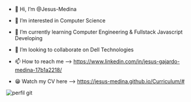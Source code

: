 - 👋 Hi, I’m @Jesus-Medina
- 👀 I’m interested in Computer Science
- 🌱 I’m currently learning Computer Engineering & Fullstack Javascript Developing
- 💞️ I’m looking to collaborate on Dell Technologies
- 📫 How to reach me --> https://www.linkedin.com/in/jesus-gajardo-medina-17b1a2218/

 - 😁 Watch my CV here --> https://jesus-medina.github.io/Curriculum/#
  
![perfil git](https://user-images.githubusercontent.com/102434136/165016827-187c06bd-5a4a-4d32-8157-8e7ec016fc3d.png)

<!---
Jesus-Medina/Jesus-Medina is a ✨ special ✨ repository because its `README.md` (this file) appears on your GitHub profile.
You can click the Preview link to take a look at your changes.
--->
